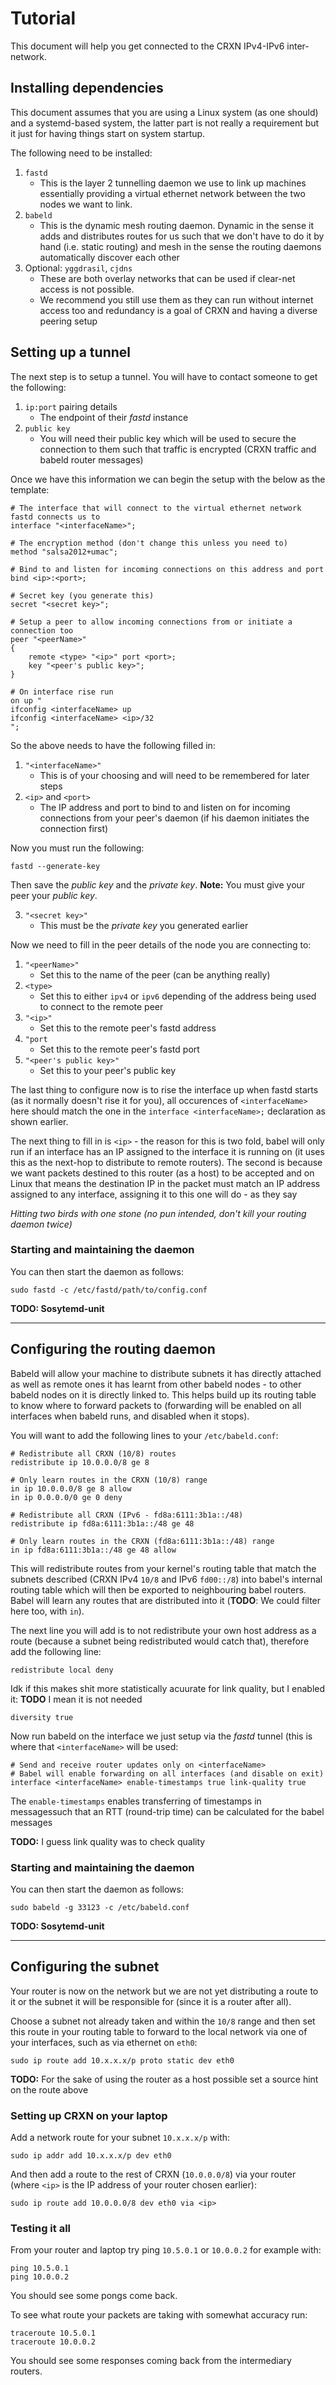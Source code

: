 # Tutorial

This document will help you get connected to the CRXN IPv4-IPv6 inter-network.

## Installing dependencies

This document assumes that you are using a Linux system (as one should) and a systemd-based system, the latter part is not really a requirement but it just for having things start on system startup.

The following need to be installed:

1. `fastd`
	* This is the layer 2 tunnelling daemon we use to link up machines essentially providing a virtual ethernet network between the two nodes we want to link.
2. `babeld`
	* This is the dynamic mesh routing daemon. Dynamic in the sense it adds and distributes routes for us such that we don't have to do it by hand (i.e. static routing) and mesh in the sense the routing daemons automatically discover each other
3. Optional: `yggdrasil`, `cjdns`
	* These are both overlay networks that can be used if clear-net access is not possible.
	* We recommend you still use them as they can run without internet access too and redundancy is a goal of CRXN and having a diverse peering setup

## Setting up a tunnel

The next step is to setup a tunnel. You will have to contact someone to get the following:

1. `ip:port` pairing details
	* The endpoint of their *fastd* instance
2. `public key`
	* You will need their public key which will be used to secure the connection to them such that traffic is encrypted (CRXN traffic and babeld router messages)

Once we have this information we can begin the setup with the below as the template:

```
# The interface that will connect to the virtual ethernet network fastd connects us to
interface "<interfaceName>";

# The encryption method (don't change this unless you need to)
method "salsa2012+umac";

# Bind to and listen for incoming connections on this address and port
bind <ip>:<port>;

# Secret key (you generate this)
secret "<secret key>";

# Setup a peer to allow incoming connections from or initiate a connection too
peer "<peerName>"
{
	remote <type> "<ip>" port <port>;
	key "<peer's public key>";
}

# On interface rise run
on up "
ifconfig <interfaceName> up
ifconfig <interfaceName> <ip>/32
";
```

So the above needs to have the following filled in:

1. `"<interfaceName>"`
	* This is of your choosing and will need to be remembered for later steps
2. `<ip>` and `<port>`
	* The IP address and port to bind to and listen on for incoming connections from your peer's daemon (if his daemon initiates the connection first)

Now you must run the following:

```
fastd --generate-key
```

Then save the *public key* and the *private key*. **Note:** You must give your peer your *public key*.

3. `"<secret key>"`
	* This must be the *private key* you generated earlier


Now we need to fill in the peer details of the node you are connecting to:

1. `"<peerName>"`
	* Set this to the name of the peer (can be anything really)
2. `<type>`
	* Set this to either `ipv4` or `ipv6` depending of the address being used to connect to the remote peer
3. `"<ip>"`
	* Set this to the remote peer's fastd address
4. `"port`
	* Set this to the remote peer's fastd port
5. `"<peer's public key>"`
	* Set this to your peer's public key

The last thing to configure now is to rise the interface up when fastd starts (as it normally doesn't rise it for you), all occurences of `<interfaceName>` here should match the one in the `interface <interfaceName>;` declaration as shown earlier.

The next thing to fill in is `<ip>` - the reason for this is two fold, babel will only run if an interface has an IP assigned to the interface it is running on (it uses this as the next-hop to distribute to remote routers). The second is because we want packets destined to this router (as a host) to be accepted and on Linux that means the destination IP in the packet must match an IP address assigned to any interface, assigning it to this one will do - as they say

*Hitting two birds with one stone (no pun intended, don't kill your routing daemon twice)*

### Starting and maintaining the daemon

You can then start the daemon as follows:

```
sudo fastd -c /etc/fastd/path/to/config.conf
```

**TODO: Sosytemd-unit**

---

## Configuring the routing daemon

Babeld will allow your machine to distribute subnets it has directly attached as well as remote ones it has learnt from other babeld nodes - to other babeld nodes on it is directly linked to. This helps build up its routing table to know where to forward packets to (forwarding will be enabled on all interfaces when babeld runs, and disabled when it stops).

You will want to add the following lines to your `/etc/babeld.conf`:

```
# Redistribute all CRXN (10/8) routes
redistribute ip 10.0.0.0/8 ge 8

# Only learn routes in the CRXN (10/8) range
in ip 10.0.0.0/8 ge 8 allow
in ip 0.0.0.0/0	ge 0 deny

# Redistribute all CRXN (IPv6 - fd8a:6111:3b1a::/48)
redistribute ip fd8a:6111:3b1a::/48 ge 48

# Only learn routes in the CRXN (fd8a:6111:3b1a::/48) range
in ip fd8a:6111:3b1a::/48 ge 48 allow
```

This will redistribute routes from your kernel's routing table that match the subnets described (CRXN IPv4 `10/8` and IPv6 `fd00::/8`) into babel's internal routing table which will then be exported to neighbouring babel routers. Babel will learn any routes that are distributed into it (**TODO**: We could filter here too, with `in`).

The next line you will add is to not redistribute your own host address as a route (because a subnet being redistributed would catch that), therefore add the following line:

```
redistribute local deny
```

Idk if this makes shit more statistically acuurate for link quality, but I enabled it:
**TODO** I mean it is not needed

```
diversity true
```

Now run babeld on the interface we just setup via the *fastd* tunnel (this is where that `<interfaceName>` will be used:

```
# Send and receive router updates only on <interfaceName>
# Babel will enable forwarding on all interfaces (and disable on exit)
interface <interfaceName> enable-timestamps true link-quality true
```

The `enable-timestamps` enables transferring of timestamps in messagessuch that an RTT (round-trip time) can be calculated for the babel messages

**TODO:** I guess link quality was to check quality

### Starting and maintaining the daemon

You can then start the daemon as follows:

```
sudo babeld -g 33123 -c /etc/babeld.conf
```

**TODO: Sosytemd-unit**

---

## Configuring the subnet

Your router is now on the network but we are not yet distributing a route to it or the subnet it will be responsible for (since it is a router after all).

Choose a subnet not already taken and within the `10/8` range and then set this route in your routing table to forward to the local network via one of your interfaces, such as via ethernet on `eth0`:

```
sudo ip route add 10.x.x.x/p proto static dev eth0
```

**TODO:** For the sake of using the router as a host possible set a source hint on the route above

### Setting up CRXN on your laptop

Add a network route for your subnet `10.x.x.x/p` with:

```
sudo ip addr add 10.x.x.x/p dev eth0
```

And then add a route to the rest of CRXN (`10.0.0.0/8`) via your router (where `<ip>` is the IP address of your router chosen earlier):

```
sudo ip route add 10.0.0.0/8 dev eth0 via <ip>
```

### Testing it all

From your router and laptop try ping `10.5.0.1` or `10.0.0.2` for example with:

```
ping 10.5.0.1
ping 10.0.0.2
```

You should see some pongs come back.

To see what route your packets are taking with somewhat accuracy run:

```
traceroute 10.5.0.1
traceroute 10.0.0.2
```

You should see some responses coming back from the intermediary routers.
